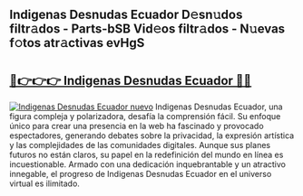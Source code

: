 ## Indigenas Desnudas Ecuador D𝚎sn𝚞dos filtr𝚊dos - Parts-bSB Vid𝚎os filtr𝚊dos - N𝚞evas f𝚘tos atr𝚊ctivas evHgS

# <h2><a href="http://mb1r0x.tromn.icu/?c=Indigenas+Desnudas+Ecuador">🔗👉👉👉 Indigenas Desnudas Ecuador 🔗🔗</a></h2>

[![Indigenas Desnudas Ecuador nuevo](https://i.imgur.com/pEAQMta.gif)](http://mb1r0x.tromn.icu/?c=Indigenas+Desnudas+Ecuador)
Indigenas Desnudas Ecuador, una figura compleja y polarizadora, desafía la comprensión fácil. Su enfoque único para crear una presencia en la web ha fascinado y provocado espectadores, generando debates sobre la privacidad, la expresión artística y las complejidades de las comunidades digitales. Aunque sus planes futuros no están claros, su papel en la redefinición del mundo en línea es incuestionable. Armado con una dedicación inquebrantable y un atractivo innegable, el progreso de Indigenas Desnudas Ecuador en el universo virtual es ilimitado.

